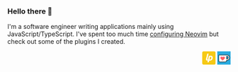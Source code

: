 ### Hello there 👋

I'm a software engineer writing applications mainly using JavaScript/TypeScript.
I've spent too much time
[configuring Neovim](https://github.com/mcchrish/dotfiles) but check out some of
the plugins I created.

<p align="right">
<a href="https://liberapay.com/mcchris/donate"><img alt="Donate using Liberapay" src="https://github.com/liberapay/liberapay.com/blob/71cde298e7c0ee1f45a6e9b54e1227f4307f473a/www/assets/liberapay/icon-v2_white-on-yellow.svg" height="30"></a>
<a href="https://ko-fi.com/P5P56PGHA"><img alt="Donate using ko-fi" src="https://github.com/mcchrish/mcchrish/blob/1631d655bc91811491a5368513491a1bfc90835b/kofi-logo.png" height="30"></a>
</p>

